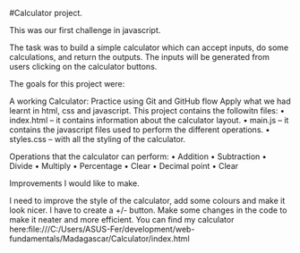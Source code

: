#Calculator project.

This was our first challenge in javascript.

The task was to build a simple calculator which can accept inputs, do some calculations, and return the outputs. The inputs will be generated from users clicking on the calculator buttons.

The goals for this project were:

A working Calculator:
Practice using Git and GitHub flow
Apply what we had learnt in html, css and javascript.
This project contains the followitn files: • index.html – it contains information about the calculator layout. • main.js – it contains the javascript files used to perform the different operations. • styles.css – with all the styling of the calculator.

Operations that the calculator can perform: • Addition • Subtraction • Divide • Multiply • Percentage • Clear • Decimal point • Clear

Improvements I would like to make.

I need to improve the style of the calculator, add some colours and make it look nicer.
I have to create a +/- button.
Make some changes in the code to make it neater and more efficient.
You can find my calculator here:file:///C:/Users/ASUS-Fer/development/web-fundamentals/Madagascar/Calculator/index.html
